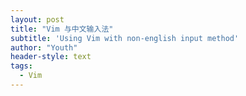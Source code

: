 ```yaml
---
layout: post
title: "Vim 与中文输入法"
subtitle: 'Using Vim with non-english input method'
author: "Youth"
header-style: text
tags:
  - Vim
---
```


